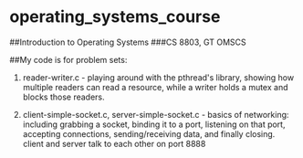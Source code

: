 # operating_systems_course

 ##Introduction to Operating Systems
 ###CS 8803, GT OMSCS

##My code is for problem sets:

1. reader-writer.c - playing around with the pthread's library, showing how multiple readers can read a resource, while a writer holds a mutex and blocks those readers.

2. client-simple-socket.c, server-simple-socket.c - basics of networking: including grabbing a socket, binding it to a port, listening on that port, accepting connections, sending/receiving data, and finally closing. client and server talk to each other on port 8888